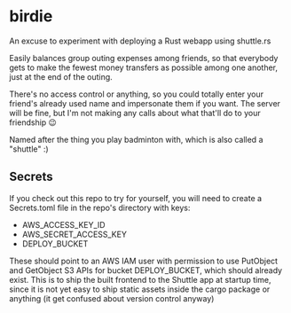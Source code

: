 # birdie

An excuse to experiment with deploying a Rust webapp using shuttle.rs

Easily balances group outing expenses among friends, so that everybody gets to make the fewest money transfers as possible among one another, just at the end of the outing.

There's no access control or anything, so you could totally enter your friend's already used name and impersonate them if you want. The server will be fine, but I'm not making any calls about what that'll do to your friendship 😉

Named after the thing you play badminton with, which is also called a "shuttle" :)

## Secrets

If you check out this repo to try for yourself, you will need to create a Secrets.toml file in the repo's directory with keys:

- AWS_ACCESS_KEY_ID
- AWS_SECRET_ACCESS_KEY
- DEPLOY_BUCKET

These should point to an AWS IAM user with permission to use PutObject and GetObject S3 APIs for bucket DEPLOY_BUCKET, which should already exist. This is to ship the built frontend to the Shuttle app at startup time, since it is not yet easy to ship static assets inside the cargo package or anything (it get confused about version control anyway)
